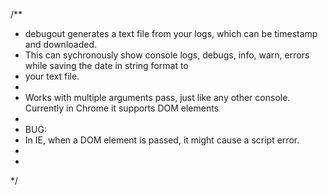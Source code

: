 /**
 * debugout generates a text file from your logs, which can be timestamp and downloaded. 
 * This can sychronously show console logs, debugs, info, warn, errors while saving the date in string format to 
 * your text file. 
 *
 * Works with multiple arguments pass, just like any other console. Currently in Chrome it supports DOM elements
 *
 * BUG:
 * In IE, when a DOM element is passed, it might cause a script error. 
 *  
 * 
 */